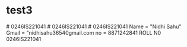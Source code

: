 # test3
#   0 2 4 6 I S 2 2 1 0 4 1 
 
 #   0 2 4 6 I S 2 2 1 0 4 1 
 
 #   0 2 4 6 I S 2 2 1 0 4 1 
Name = "Nidhi Sahu"
Gmail = "nidhisahu36540gmail.com
no = 8871242841
ROLL N0 0246IS221041   
 
